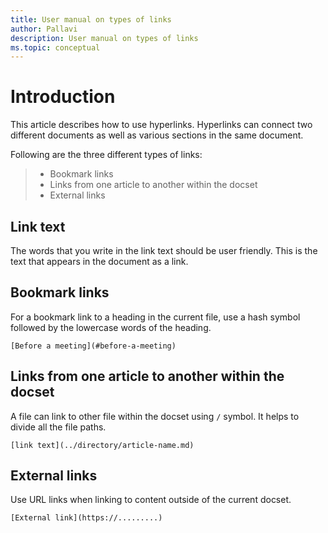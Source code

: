 ```yaml
---
title: User manual on types of links
author: Pallavi
description: User manual on types of links 
ms.topic: conceptual
---
```


# Introduction

This article describes how to use hyperlinks. Hyperlinks can connect two different documents as well as various sections in the same document.

Following are the three different types of links:

> * Bookmark links
> * Links from one article to another within the docset 
> * External links

## Link text

The words that you write in the link text should be user friendly. This is the text that appears in the document as a link.

## Bookmark links

For a bookmark link to a heading in the current file, use a hash symbol followed by the lowercase words of the heading.

`[Before a meeting](#before-a-meeting)`

## Links from one article to another within the docset

A file can link to other file within the docset using `/` symbol. It helps to divide all the file paths.

`[link text](../directory/article-name.md)`

## External links

Use URL links when linking to content outside of the current docset.

`[External link](https://.........)`

